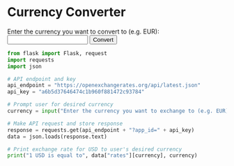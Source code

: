 <html>
  <head>
    <title>Currency Converter</title>
  </head>
  <body>
    <h1>Currency Converter</h1>
    <form action="/convert" method="post">
      <label for="currency">Enter the currency you want to convert to (e.g. EUR):</label>
      <input type="text" id="currency" name="currency">
      <input type="submit" value="Convert">
    </form>
  </body>
</html>


```python
from flask import Flask, request
import requests
import json

# API endpoint and key
api_endpoint = "https://openexchangerates.org/api/latest.json"
api_key = "a6b5d37646474c1b960f881472c93784"

# Prompt user for desired currency
currency = input("Enter the currency you want to exchange to (e.g. EUR): ")

# Make API request and store response
response = requests.get(api_endpoint + "?app_id=" + api_key)
data = json.loads(response.text)

# Print exchange rate for USD to user's desired currency
print("1 USD is equal to", data["rates"][currency], currency)
```

